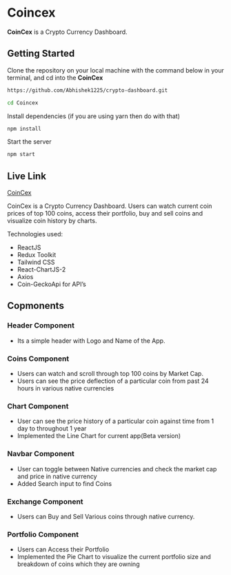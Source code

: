 # Coincex

**CoinCex** is a Crypto Currency Dashboard.

## Getting Started

Clone the repository on your local machine with the command below in your terminal, and cd into the **CoinCex**

```bash
https://github.com/Abhishek1225/crypto-dashboard.git

cd Coincex
```

Install dependencies (if you are using yarn then do with that)

```bash
npm install
```
Start the server

```bash
npm start
```

## Live Link

[CoinCex](https://coincex.herokuapp.com)


CoinCex is a Crypto Currency Dashboard. 
      Users can watch current coin prices of top 100 coins, access their portfolio, buy and sell coins and visualize coin history by charts. 
      
Technologies used:
- ReactJS
- Redux Toolkit
- Tailwind CSS
- React-ChartJS-2
- Axios
- Coin-GeckoApi for API’s 

## Copmonents

### Header Component
- Its a simple header with Logo and Name of the App.  
      
### Coins Component
- Users can watch and scroll through top 100 coins by Market Cap.
- Users can see the price deflection of a particular coin from past 24 hours in various native currencies 

### Chart Component
- User can see the price history of a particular coin against time from 1 day to throughout 1 year 
- Implemented the Line Chart for current app(Beta version) 
### Navbar Component
- User can toggle between Native currencies and check the market cap and price in native currency
- Added Search input to find Coins

### Exchange Component
- Users can Buy and Sell Various coins through native currency. 
      
### Portfolio Component
- Users can Access their Portfolio
- Implemented the Pie Chart to visualize the current portfolio size and breakdown of coins which they are owning


